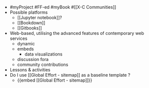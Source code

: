 - #myProject #FF-ed #myBook #[[X-C Communities]]
- Possible platforms
	- [[Jupyter notebook]]?
	- [[Bookdown]]
	- [[Gitbooks]]
- Web-based, utilising the advanced features of contemporary web services
	- dynamic
	- embeds
		- data visualizations
	- discussion fora
	- community contributions
- Lessons & activities
- Do I use [[Global Effort - sitemap]] as a baseline template ?
	- {{embed [[Global Effort - sitemap]]}}